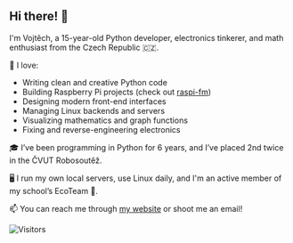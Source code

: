 ## Hi there! 👋

I'm Vojtěch, a 15-year-old Python developer, electronics tinkerer, and math enthusiast from the Czech Republic 🇨🇿.

🔧 I love:
- Writing clean and creative Python code
- Building Raspberry Pi projects (check out [raspi-fm](https://github.com/jsem-nerad/raspi-fm))
- Designing modern front-end interfaces
- Managing Linux backends and servers
- Visualizing mathematics and graph functions
- Fixing and reverse-engineering electronics

🎓 I’ve been programming in Python for 6 years, and I’ve placed 2nd twice in the ČVUT Robosoutěž.

🖥️ I run my own local servers, use Linux daily, and I'm an active member of my school’s EcoTeam 🌱.

📫 You can reach me through [my website](https://www.jsem-nerad.cz/) or shoot me an email!

![Visitors](https://komarev.com/ghpvc/?username=jsem-nerad)


